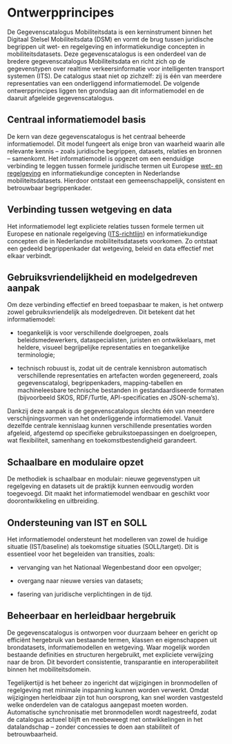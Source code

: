 # Ontwerpprincipes

De Gegevenscatalogus Mobiliteitsdata is een kerninstrument binnen het Digitaal
Stelsel Mobiliteitsdata (DSM) en vormt de brug tussen juridische begrippen uit
wet- en regelgeving en informatiekundige concepten in mobiliteitsdatasets. Deze
gegevenscatalogus is een onderdeel van de bredere gegevenscatalogus
Mobiliteitsdata en richt zich op de gegevenstypen over realtime
verkeersinformatie voor intelligenten transport systemen (ITS). De catalogus
staat niet op zichzelf: zij is één van meerdere representaties van een
onderliggend informatiemodel. De volgende ontwerpprincipes liggen ten grondslag
aan dit informatiemodel en de daaruit afgeleide gegevenscatalogus.

## Centraal informatiemodel basis

De kern van deze gegevenscatalogus is het centraal beheerde informatiemodel. Dit
model fungeert als enige bron van waarheid waarin alle relevante kennis – zoals
juridische begrippen, datasets, relaties en bronnen – samenkomt. Het
informatiemodel is opgezet om een eenduidige verbinding te leggen tussen formele
juridische termen uit Europese [wet- en
regelgeving](https://github.com/NAPCORE/Data-dictionary/blob/main/DR%20(EU)%202022-670.md)
en informatiekundige concepten in Nederlandse mobiliteitsdatasets. Hierdoor
ontstaat een gemeenschappelijk, consistent en betrouwbaar begrippenkader.

## Verbinding tussen wetgeving en data

Het informatiemodel legt expliciete relaties tussen formele termen uit Europese
en nationale regelgeving
([ITS-richtlijn](https://github.com/NAPCORE/Data-dictionary/blob/main/DR%20(EU)%202022-670.md))
en informatiekundige concepten die in Nederlandse mobiliteitsdatasets voorkomen.
Zo ontstaat een gedeeld begrippenkader dat wetgeving, beleid en data effectief
met elkaar verbindt.

## Gebruiksvriendelijkheid en modelgedreven aanpak

Om deze verbinding effectief en breed toepasbaar te maken, is het ontwerp zowel
gebruiksvriendelijk als modelgedreven. Dit betekent dat het informatiemodel:

-   toegankelijk is voor verschillende doelgroepen, zoals beleidsmedewerkers,
    dataspecialisten, juristen en ontwikkelaars, met heldere, visueel
    begrijpelijke representaties en toegankelijke terminologie;

-   technisch robuust is, zodat uit de centrale kennisbron automatisch
    verschillende representaties en artefacten worden gegenereerd, zoals
    gegevenscatalogi, begrippenkaders, mapping-tabellen en machineleesbare
    technische bestanden in gestandaardiseerde formaten (bijvoorbeeld SKOS,
    RDF/Turtle, API-specificaties en JSON-schema’s).

Dankzij deze aanpak is de gegevenscatalogus slechts één van meerdere
verschijningsvormen van het onderliggende informatiemodel. Vanuit dezelfde
centrale kennislaag kunnen verschillende presentaties worden afgeleid, afgestemd
op specifieke gebruikstoepassingen en doelgroepen, wat flexibiliteit, samenhang
en toekomstbestendigheid garandeert.

## Schaalbare en modulaire opzet

De methodiek is schaalbaar en modulair: nieuwe gegevenstypen uit regelgeving en
datasets uit de praktijk kunnen eenvoudig worden toegevoegd. Dit maakt het
informatiemodel wendbaar en geschikt voor doorontwikkeling en uitbreiding.

## Ondersteuning van IST en SOLL

Het informatiemodel ondersteunt het modelleren van zowel de huidige situatie
(IST/baseline) als toekomstige situaties (SOLL/target). Dit is essentieel voor
het begeleiden van transities, zoals:

-   vervanging van het Nationaal Wegenbestand door een opvolger;

-   overgang naar nieuwe versies van datasets;

-   fasering van juridische verplichtingen in de tijd.

## Beheerbaar en herleidbaar hergebruik

De gegevenscatalogus is ontworpen voor duurzaam beheer en gericht op efficiënt
hergebruik van bestaande termen, klassen en eigenschappen uit brondatasets,
informatiemodellen en wetgeving. Waar mogelijk worden bestaande definities en
structuren hergebruikt, met expliciete verwijzing naar de bron. Dit bevordert
consistentie, transparantie en interoperabiliteit binnen het mobiliteitsdomein.

Tegelijkertijd is het beheer zo ingericht dat wijzigingen in bronmodellen of
regelgeving met minimale inspanning kunnen worden verwerkt. Omdat wijzigingen
herleidbaar zijn tot hun oorsprong, kan snel worden vastgesteld welke onderdelen
van de catalogus aangepast moeten worden. Automatische synchronisatie met
bronmodellen wordt nagestreefd, zodat de catalogus actueel blijft en meebeweegt
met ontwikkelingen in het datalandschap – zonder concessies te doen aan
stabiliteit of betrouwbaarheid.
